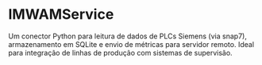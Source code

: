 # IMWAMService
Um conector Python para leitura de dados de PLCs Siemens (via snap7), armazenamento em SQLite e envio de métricas para servidor remoto. Ideal para integração de linhas de produção com sistemas de supervisão.
